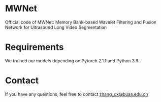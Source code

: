 # MWNet
Official code of MWNet: Memory Bank-based Wavelet Filtering and Fusion Network for Ultrasound Long Video Segmentation
# Requirements
We trained our models depending on Pytorch 2.1.1 and Python 3.8.
# Contact
If you have any questions, feel free to contact [zhang_cx@buaa.edu.cn](mailto:zhang_cx@buaa.edu.cn)
